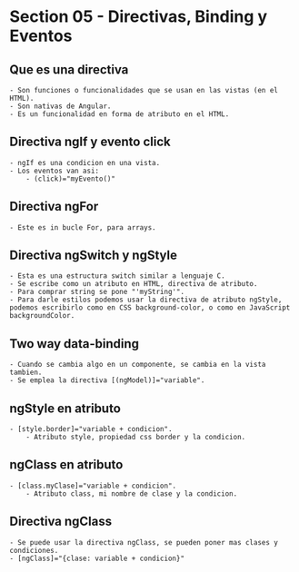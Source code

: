# Section 05 - Directivas, Binding y Eventos

## Que es una directiva

    - Son funciones o funcionalidades que se usan en las vistas (en el HTML).
    - Son nativas de Angular.
    - Es un funcionalidad en forma de atributo en el HTML.

## Directiva ngIf y evento click

    - ngIf es una condicion en una vista.
    - Los eventos van asi:
        - (click)="myEvento()"

## Directiva ngFor

    - Este es in bucle For, para arrays.

## Directiva ngSwitch y ngStyle

    - Esta es una estructura switch similar a lenguaje C.
    - Se escribe como un atributo en HTML, directiva de atributo.
    - Para comprar string se pone "'myString'".
    - Para darle estilos podemos usar la directiva de atributo ngStyle, podemos escribirlo como en CSS background-color, o como en JavaScript backgroundColor.

## Two way data-binding

    - Cuando se cambia algo en un componente, se cambia en la vista tambien.
    - Se emplea la directiva [(ngModel)]="variable".

## ngStyle en atributo

    - [style.border]="variable + condicion".
        - Atributo style, propiedad css border y la condicion.

## ngClass en atributo

    - [class.myClase]="variable + condicion".
        - Atributo class, mi nombre de clase y la condicion.

## Directiva ngClass

    - Se puede usar la directiva ngClass, se pueden poner mas clases y condiciones.
    - [ngClass]="{clase: variable + condicion}"
